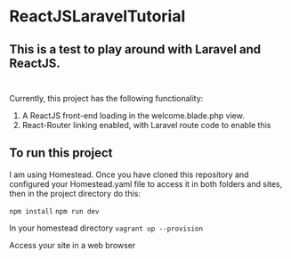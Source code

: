 # ReactJSLaravelTutorial

## This is a test to play around with Laravel and ReactJS. <br><br>

Currently, this project has the following functionality: <br>
1) A ReactJS front-end loading in the welcome.blade.php view.
2) React-Router linking enabled, with Laravel route code to enable this

## To run this project

I am using Homestead. Once you have cloned this repository and configured your Homestead.yaml file to access it in both folders and sites, then in the project directory do this:

```npm install```
```npm run dev```

In your homestead directory 
```vagrant up --provision```

Access your site in a web browser
